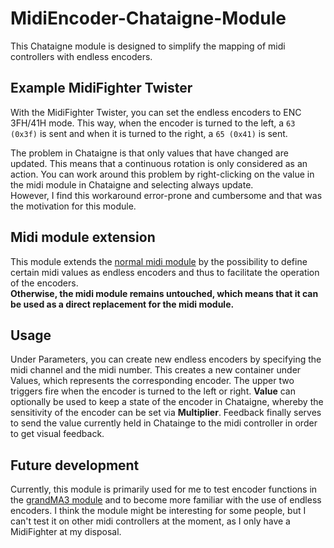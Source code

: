 # MidiEncoder-Chataigne-Module

This Chataigne module is designed to simplify the mapping of midi controllers with endless encoders.

## Example MidiFighter Twister

With the MidiFighter Twister, you can set the endless encoders to ENC 3FH/41H mode. This way, when the encoder is turned to the left, a `63 (0x3f)` is sent and when it is turned to the right, a `65 (0x41)` is sent.

The problem in Chataigne is that only values that have changed are updated. This means that a continuous rotation is only considered as an action. You can work around this problem by right-clicking on the value in the midi module in Chataigne and selecting always update.  
However, I find this workaround error-prone and cumbersome and that was the motivation for this module.

## Midi module extension

This module extends the [normal midi module](https://bkuperberg.gitbook.io/chataigne-docs/modules/protocol/midi) by the possibility to define certain midi values as endless encoders and thus to facilitate the operation of the encoders.  
**Otherwise, the midi module remains untouched, which means that it can be used as a direct replacement for the midi module.**

## Usage

Under Parameters, you can create new endless encoders by specifying the midi channel and the midi number. This creates a new container under Values, which represents the corresponding encoder. The upper two triggers fire when the encoder is turned to the left or right. **Value** can optionally be used to keep a state of the encoder in Chataigne, whereby the sensitivity of the encoder can be set via **Multiplier**.  Feedback finally serves to send the value currently held in Chatainge to the midi controller in order to get visual feedback.

## Future development

Currently, this module is primarily used for me to test encoder functions in the [grandMA3 module](https://github.com/yastefan/grandMA3-Chataigne-Module) and to become more familiar with the use of endless encoders. I think the module might be interesting for some people, but I can't test it on other midi controllers at the moment, as I only have a MidiFighter at my disposal.